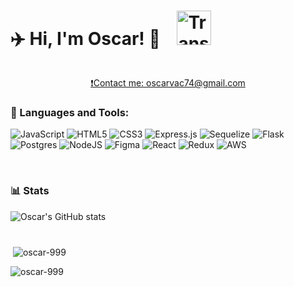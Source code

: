 <div style="display: flex; align-items: center;">
  <h1 style="flex: 1;"> ✈️ Hi, I'm Oscar! 👋   <img src="https://i.imgur.com/pIIskoy.gif" alt="Transparent Cat Sticker" width="55" style="margin-left: 20px;"> </h1>
 
</div>
    <p style="text-align: center;"><a href="mailto:oscarvac74@gmail.com">❗Contact me: oscarvac74@gmail.com</a></p>

<!--
Rest of your README content, such as your languages and tools section.
-->


<!--
**Oscar-999/Oscar-999** is a ✨ _special_ ✨ repository because its `README.md` (this file) appears on your GitHub profile.

Here are some ideas to get you started:


- 🔭 I’m currently working on ...
- 🌱 I’m currently learning ...
- 👯 I’m looking to collaborate on ...
- 🤔 I’m looking for help with ...
- 💬 Ask me about ...
- 📫 How to reach me: ...
- 😄 Pronouns: ...
- ⚡ Fun fact: ...
![Transparent Cat Sticker](https://i.imgur.com/pIIskoy.gif)
<p><img align="left" src="https://github-readme-stats.vercel.app/api/top-langs?username=oscar-999&show_icons=true&locale=en&layout=compact" alt="oscar-999" /></p>
-->


### 🌠 Languages and Tools:
![JavaScript](https://img.shields.io/badge/javascript-%23323330.svg?style=for-the-badge&logo=javascript&logoColor=%23F7DF1E) ![HTML5](https://img.shields.io/badge/html5-%23E34F26.svg?style=for-the-badge&logo=html5&logoColor=white) ![CSS3](https://img.shields.io/badge/css3-%231572B6.svg?style=for-the-badge&logo=css3&logoColor=white) ![Express.js](https://img.shields.io/badge/express.js-%23404d59.svg?style=for-the-badge&logo=express&logoColor=%2361DAF![Python](https://img.shields.io/badge/python-3670A0?style=for-the-badge&logo=python&logoColor=ffdd54)B) ![Sequelize](https://img.shields.io/badge/Sequelize-52B0E7?style=for-the-badge&logo=Sequelize&logoColor=white) ![Flask](https://img.shields.io/badge/flask-%23000.svg?style=for-the-badge&logo=flask&logoColor=white) ![Postgres](https://img.shields.io/badge/postgres-%23316192.svg?style=for-the-badge&logo=postgresql&logoColor=white) ![NodeJS](https://img.shields.io/badge/node.js-6DA55F?style=for-the-badge&logo=node.js&logoColor=white) ![Figma](https://img.shields.io/badge/figma-%23F24E1E.svg?style=for-the-badge&logo=figma&logoColor=white) ![React](https://img.shields.io/badge/react-%2320232a.svg?style=for-the-badge&logo=react&logoColor=%2361DAFB) ![Redux](https://img.shields.io/badge/redux-%23593d88.svg?style=for-the-badge&logo=redux&logoColor=white) ![AWS](https://img.shields.io/badge/AWS-%23FF9900.svg?style=for-the-badge&logo=amazon-aws&logoColor=white)


<br />


### 📊 Stats
![Oscar's GitHub stats](https://github-readme-stats.vercel.app/api?username=Oscar-999&theme=dark&show_icons=true)

#
<p>&nbsp;<img align="center" src="https://github-readme-stats.vercel.app/api?username=oscar-999&show_icons=true&locale=en" alt="oscar-999" /></p>

<p><img align="center" src="https://github-readme-streak-stats.herokuapp.com/?user=oscar-999&" alt="oscar-999" /></p>


